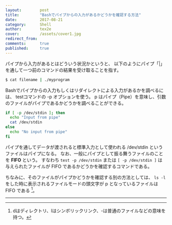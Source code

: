 ```yaml
---
layout:        post
title:         "Bashでパイプからの入力があるかどうかを確認する方法"
date:          2017-08-21
category:      Shell
author:        tex2e
cover:         /assets/cover1.jpg
redirect_from:
comments:      true
published:     true
---
```


パイプから入力があるとはどういう状況かというと、
以下のようにパイプ「|」を通して一つ前のコマンドの結果を受け取ることを指す。

```bash
$ cat filename | ./myprogram
```

Bashでパイプからの入力もしくはリダイレクトによる入力があるかを調べるには、
testコマンドの -p オプションを使う。
p はパイプ（Pipe）を意味し、引数のファイルがパイプであるかどうかを調べることができる。

```bash
if [ -p /dev/stdin ]; then
  echo "Input from pipe"
  cat /dev/stdin
else
  echo "No input from pipe"
fi
```

パイプを通してデータが渡されると標準入力として使われる /dev/stdin というファイルはパイプになる。
なお、一般にパイプとして振る舞うファイルのことを **FIFO** という。
すなわち `test -p /dev/stdin` または `[ -p /dev/stdin ]`
は与えられたファイルが FIFO であるかどうかを確認するコマンドである。

ちなみに、そのファイルがパイプかどうかを確認する別の方法としては、
`ls -l` をした時に表示されるファイルモードの頭文字が p となっているファイルは FIFO である [^1]。

-----

[^1]: dはディレクトリ、lはシンボリックリンク、-は普通のファイルなどの意味を持つ。

